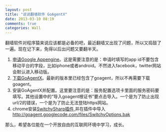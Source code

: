 ```yaml
---
layout: post
title: "说说翻墙软件 GoAgentX"
date: 2013-03-10 08:19
comments: true
categories: Wall
---
```



翻墙软件对程序猿来说应该都是必备的吧，最近翻墙又出现了问题，所以又捣鼓了一遍。现在记下来，免得以后出问题又要翻半天。

1. [申请Google Appengine](https://appengine.google.com/)。这是需要注意的是：申请时填写的app id不要包含移动平台的字段，比如iphone或者android。不然进入facebook，twitter网站会默认进入移动版。
2. [下载GoAgentX](https://github.com/ohdarling/GoAgentX/downloads)。最新的版本里已经包含了goagent，所以不再需要下载goagent。
3. 安装GoAgentX并配置。这里要注意的是：服务配置选项卡里面的服务密码要填写。其他设置中的“导入goagent根证书”要点击导入。一个是为了防止出现url/2的错误，一个是为了防止无法登陆https网站。
4. chrome安装[SwitchySharp插件](https://chrome.google.com/webstore/detail/proxy-switchysharp/dpplabbmogkhghncfbfdeeokoefdjegm),并在插件中导入<http://goagent.googlecode.com/files/SwitchyOptions.bak>

那么，希望各位能在一个开放自由的互联网环境中学习，成长。